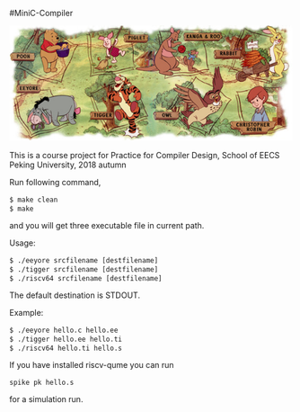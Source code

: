 #MiniC-Compiler  
 
![avatar](img/winnie.jpg)

This is a course project for Practice for Compiler Design, School of EECS Peking University, 2018 autumn

Run following command,

```
$ make clean
$ make
```
and you will get three executable file in current path.

Usage:
 
```
$ ./eeyore srcfilename [destfilename]
$ ./tigger srcfilename [destfilename]
$ ./riscv64 srcfilename [destfilename]
```
The default destination is STDOUT.

Example:

```
$ ./eeyore hello.c hello.ee
$ ./tigger hello.ee hello.ti
$ ./riscv64 hello.ti hello.s
```
If you have installed riscv-qume you can run

```
spike pk hello.s
```
for a simulation run.